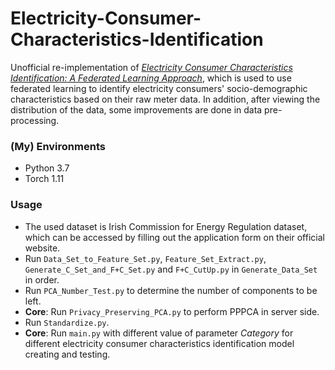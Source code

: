 # Electricity-Consumer-Characteristics-Identification

Unofficial re-implementation of [*Electricity Consumer Characteristics Identification: A Federated Learning Approach*](https://ieeexplore.ieee.org/abstract/document/9380668/), which is used to use federated learning to identify electricity consumers' socio-demographic characteristics based on their raw meter data. In addition, after viewing the distribution of the data, some improvements are done in data pre-processing. 

### (My) Environments

* Python 3.7
* Torch 1.11

### Usage

* The used dataset is Irish Commission for Energy Regulation dataset, which can be accessed by filling out the application form on their official website.
* Run `Data_Set_to_Feature_Set.py`, `Feature_Set_Extract.py`, `Generate_C_Set_and_F+C_Set.py` and `F+C_CutUp.py` in `Generate_Data_Set` in order.
* Run `PCA_Number_Test.py` to determine the number of components to be left.
* **Core**: Run `Privacy_Preserving_PCA.py` to perform PPPCA in server side.
* Run `Standardize.py`.
* **Core**: Run `main.py` with different value of parameter $Category$ for different electricity consumer characteristics identification model creating and testing.
